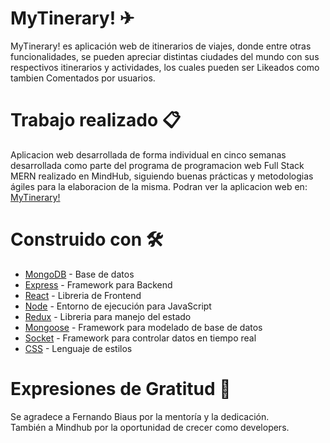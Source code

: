 # MyTinerary! ✈

MyTinerary! es aplicación web de itinerarios de viajes, donde entre otras funcionalidades, se pueden apreciar distintas ciudades del mundo con sus respectivos itinerarios y actividades,
los cuales pueden ser Likeados como tambien Comentados por usuarios.

# Trabajo realizado 📋

Aplicacion web desarrollada de forma individual en cinco semanas desarrollada como parte del programa de programacion web Full Stack MERN realizado en MindHub, siguiendo buenas prácticas y metodologias ágiles para la elaboracion de la misma.
Podran ver la aplicacion web en: [MyTinerary!](https://mytinerary-frontend.onrender.com)

# Construido con 🛠️
* [MongoDB](https://www.mongodb.com/) - Base de datos
* [Express](https://expressjs.com/es/) - Framework para Backend
* [React](https://reactjs.org/) - Libreria de Frontend
* [Node](https://nodejs.org/es/) - Entorno de ejecución para JavaScript 
* [Redux](https://es.redux.js.org/) - Libreria para manejo del estado
* [Mongoose](https://mongoosejs.com/) - Framework para modelado de base de datos
* [Socket](https://socket.io/) - Framework para controlar datos en tiempo real
* [CSS](https://developer.mozilla.org/es/docs/Web/CSS) - Lenguaje de estilos

# Expresiones de Gratitud 🎁
Se agradece a Fernando Biaus por la mentoría y la dedicación.
<br/>
También a Mindhub por la oportunidad de crecer como developers.
